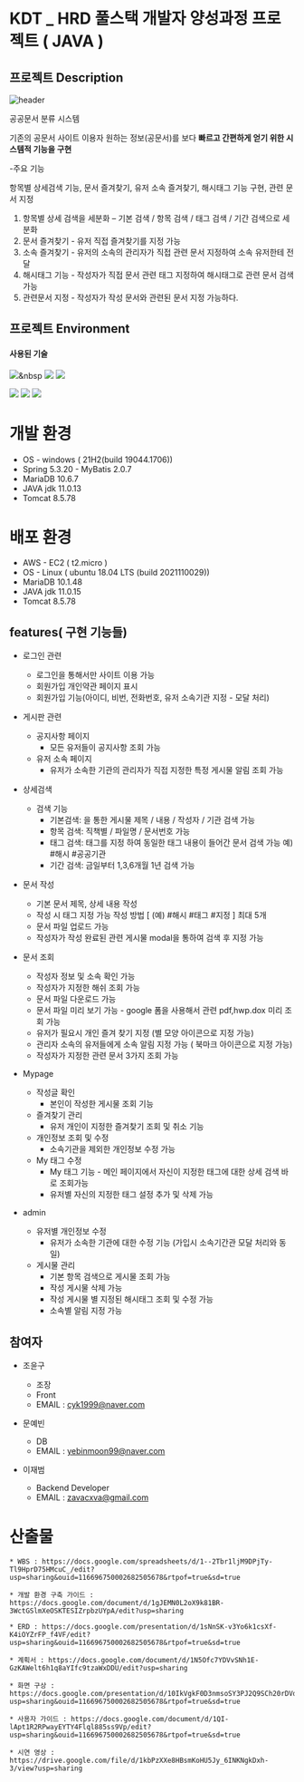 # KDT _ HRD 풀스택 개발자 양성과정 프로젝트 ( JAVA )

## 프로젝트 Description

![header](https://capsule-render.vercel.app/api?type=waving&color=E3826C&height=250&section=header&text=Docgram%20&fontSize=90&animation=fadeIn&fontAlignY=38&desc=%20&descAlignY=62&descAlign=62)

공공문서 분류 시스템 

기존의 공문서 사이트 이용자 원하는 정보(공문서)를
보다 **빠르고 간편하게 얻기 위한 시스템적 기능을 구현**

-주요 기능

항목별 상세검색 기능, 문서 즐겨찾기, 유저 소속 즐겨찾기, 해시태그 기능 구현, 관련 문서 지정

1. 항목별 상세 검색을 세분화 – 기본 검색 / 항목 검색 / 태그 검색 / 기간 검색으로 세분화
2. 문서 즐겨찾기 - 유저 직접 즐겨찾기를 지정 가능
3. 소속 즐겨찾기 - 유저의 소속의 관리자가 직접 관련 문서 지정하여 소속 유저한테 전달 
4. 해시태그 기능 - 작성자가 직접 문서 관련 태그 지정하여 해시태그로 관련 문서 검색 가능
5. 관련문서 지정 - 작성자가 작성 문서와 관련된 문서 지정 가능하다.

## 프로젝트 Environment
#### 사용된 기술

<img src="https://img.shields.io/badge/Java-007396?style=flat-square&logo=Java&logoColor=white"/></a>&nbsp 
<img src="https://img.shields.io/badge/Tomcat-F8DC75?style=flat-square&logo=Apache Tomcat&logoColor=black"/></a>
<img src="https://img.shields.io/badge/MariaDB-003545?style=flat-square&logo=MariaDB&logoColor=white"/></a> 

<img src="https://img.shields.io/badge/Spring-6DB33F?style=flat-square&logo=Spring&logoColor=white"/></a>
<img src="https://img.shields.io/badge/Bootstrap-7952B3?style=flat-square&logo=Bootstrap&logoColor=white"/></a>
<img src="https://img.shields.io/badge/Amazon AWS-FF9900?style=flat-square&logo=Amazon AWS&logoColor=white"/></a>

# 개발 환경 
- OS - windows ( 21H2(build 19044.1706))
- Spring 5.3.20 - MyBatis 2.0.7
- MariaDB 10.6.7
- JAVA jdk 11.0.13
- Tomcat 8.5.78

# 배포 환경
- AWS - EC2 ( t2.micro )
- OS - Linux ( ubuntu 18.04 LTS (build 2021110029))
- MariaDB 10.1.48
- JAVA jdk 11.0.15
- Tomcat 8.5.78


## features( 구현 기능들)

- 로그인 관련

	- 로그인을 통해서만 사이트 이용 가능
	- 회원가입 개인약관 페이지 표시
	- 회원가입 기능(아이디, 비번, 전화번호, 유저 소속기관 지정 - 모달 처리)

- 게시판 관련 
	- 공지사항 페이지
	 	- 모든 유저들이 공지사항 조회 가능
	- 유저 소속 페이지
		- 유저가 소속한 기관의 관리자가 직접 지정한 특정 게시물 알림 조회 가능
	
- 상세검색 
	- 검색 기능 
		- 기본검색: <elect> 을 통한 게시물 제목 / 내용 / 작성자 / 기관  검색 가능
		- 항목  검색: 직책별 / 파일명 / 문서번호 가능
		- 태그 검색: 태그를 지정 하여 동일한 태그 내용이 들어간 문서 검색 가능 예) #해시 #공공기관
		- 기간 검색: 금일부터  1,3,6개월 1년 검색 가능 
	
 - 문서 작성 
 	- 기본 문서 제목, 상세 내용 작성
	- 작성 시 태그 지정 가능 작성 방법 [ (예) #해시 #태그 #지정 ] 최대 5개
	- 문서 파일 업로드 가능
	- 작성자가 작성 완료된 관련 게시물 modal을 통하여 검색 후 지정 가능

 - 문서 조회 
 	- 작성자 정보 및 소속 확인 가능
 	- 작성자가 지정한 해쉬 조회 가능
 	- 문서 파일 다운로드 가능 
 	- 문서 파일 미리 보기 가능 - google  폼을 사용해서 관련 pdf,hwp.dox 미리 조회 가능
	- 유저가 필요시 개인 즐겨 찾기 지정 (별 모양 아이콘으로 지정 가능)
	- 관리자 소속의 유저들에게 소속 알림 지정 가능 ( 북마크 아이콘으로 지정 가능)
	- 작성자가 지정한 관련 문서 3가지 조회 가능 

 - Mypage 
 	- 작성글 확인
 		- 본인이 작성한 게시물 조회 기능
 	- 즐겨찾기 관리
 		- 유저 개인이 지정한 즐겨찾기 조회 및 취소 기능
 	- 개인정보 조회 및 수정
 		- 소속기관을 제외한 개인정보 수정 가능
 	- My 태그 수정
 		- My 태그 기능 - 메인 페이지에서 자신이 지정한 태그에 대한 상세 검색 바로 조회가능
 		- 유저별 자신의 지정한 태그 설정 추가 및 삭제 가능

 - admin 
 	- 유저별 개인정보 수정 
 		- 유저가 소속한 기관에 대한 수정 기능 (가입시 소속기간관 모달 처리와 동일)
	- 게시물 관리
		- 기본 항목 검색으로 게시물 조회 가능
		- 작성 게시물 삭제 가능 
		- 작성 게시물 별 지정된 해시태그 조회 및 수정 가능
		- 소속별 알림 지정 가능 
	
## 참여자
*  조윤구
	* 조장
	* Front
	* EMAIL : cyk1999@naver.com
*  문예빈
	* DB
	* EMAIL : yebinmoon99@naver.com
	
*  이재범
	* Backend Developer
	* EMAIL : zavacxva@gmail.com

# 산출물
	
	* WBS : https://docs.google.com/spreadsheets/d/1--2Tbr1ljM9DPjTy-Tl9HprD75HMcuC_/edit?usp=sharing&ouid=116696750002682505678&rtpof=true&sd=true
	
	* 개발 환경 구축 가이드 : https://docs.google.com/document/d/1gJEMN0L2oX9k81BR-3WctGSlmXeOSKTESIZrpbzUYpA/edit?usp=sharing
	
	* ERD : https://docs.google.com/presentation/d/1sNnSK-v3Yo6k1csXf-K4iOYZrFP_f4VF/edit?usp=sharing&ouid=116696750002682505678&rtpof=true&sd=true
	
	* 계획서 : https://docs.google.com/document/d/1N5Ofc7YDVvSNh1E-GzKAWelt6h1q8aYIfc9tzaWxDDU/edit?usp=sharing
	
	* 화면 구상 : https://docs.google.com/presentation/d/10IkVgkF0D3nmsoSY3PJ2Q9SCh20rDVda/edit?usp=sharing&ouid=116696750002682505678&rtpof=true&sd=true
	
	* 사용자 가이드 : https://docs.google.com/document/d/1QI-lApt1R2RPwayEYTY4Flql885ss9Vp/edit?usp=sharing&ouid=116696750002682505678&rtpof=true&sd=true
	
	* 시연 영상 : https://drive.google.com/file/d/1kbPzXXe8HBsmKoHU5Jy_6INKNgkDxh-3/view?usp=sharing
